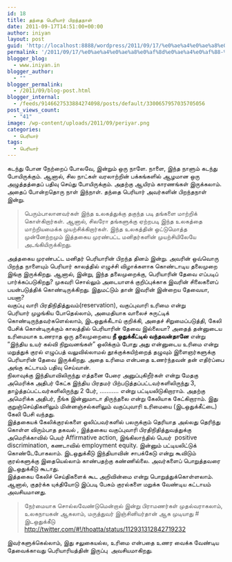 ```yaml
---
id: 18
title: தந்தை பெரியார் பிறந்தநாள்
date: 2011-09-17T14:51:00+00:00
author: iniyan
layout: post
guid: 'http://localhost:8888/wordpress/2011/09/17/%e0%ae%a4%e0%ae%a8%e0%af%8d%e0%ae%a4%e0%af%88-%e0%ae%aa%e0%af%86%e0%ae%b0%e0%ae%bf%e0%ae%af%e0%ae%be%e0%ae%b0%e0%af%8d-%e0%ae%aa%e0%ae%bf%e0%ae%b1%e0%ae%a8%e0%af%8d%e0%ae%a4%e0%ae%a8%e0%ae%be%e0%ae%b3/'
permalink: '/2011/09/17/%e0%ae%a4%e0%ae%a8%e0%af%8d%e0%ae%a4%e0%af%88-%e0%ae%aa%e0%af%86%e0%ae%b0%e0%ae%bf%e0%ae%af%e0%ae%be%e0%ae%b0%e0%af%8d-%e0%ae%aa%e0%ae%bf%e0%ae%b1%e0%ae%a8%e0%af%8d%e0%ae%a4%e0%ae%a8%e0%ae%be%e0%ae%b3/'
blogger_blog:
  - www.iniyan.in
blogger_author:
  - ""
blogger_permalink:
  - /2011/09/blog-post.html
blogger_internal:
  - /feeds/9146627533884274098/posts/default/3300657957035705056
post_views_count:
  - "41"
image: /wp-content/uploads/2011/09/periyar.png
categories:
  - பெரியார்
tags:
  - பெரியார்
---
```

<div dir="ltr" style="text-align: left;">
  <p>
    கடந்து போன நேற்றைப் போலவே, இன்றும் ஒரு நாளே. நாளை, இந்த நாளும் கடந்து போயிருக்கும். ஆனால், சில நாட்கள் வரலாற்றின் பக்கங்களில் ஆழமான ஒரு அழுத்தத்தைப் பதிவு செய்து போயிருக்கும். அதற்கு ஆயிரம் காரணங்கள் இருக்கலாம். அதைப் போன்றதொரு நாள் இந்நாள். தந்தை பெரியார் அவர்களின் பிறந்தநாள் இன்று.
  </p>
  
  <blockquote>
    <p>
      பெரும்பாலானவர்கள் இந்த உலகத்துக்கு தகுந்த படி தங்களை மாற்றிக் கொள்கிறார்கள். ஆனால், சிலரோ தங்களுக்கு ஏற்றபடி இந்த உலகத்தை மாற்றியமைக்க முயற்சிக்கிறார்கள். இந்த உலகத்தின் ஒட்டுமொத்த முன்னேற்றமும் இத்தகைய முரண்பட்ட மனிதர்களின் முயற்சியிலேயே அடங்கியிருக்கிறது.
    </p>
  </blockquote>
  
  <p>
    அத்தகைய முரண்பட்ட மனிதர் பெரியாரின் பிறந்த தினம் இன்று. அவரின் ஒவ்வொரு பிறந்த நாளையும் பெரியார் காலத்தில் எழுச்சி விழாக்களாக கொண்டாடிய தலைமுறை இங்கு இருக்கிறது. ஆனால், இன்று, இந்த தலைமுறைக்கு, பெரியாரின் தேவை எப்படிப் பார்க்கப்படுகிறது? முகவரி சொல்லும் அடையாளக் குறிப்புக்காக இவரின் சிலைகளைப் பயன்படுத்திக் கொண்டிருக்கிறது. இதுமட்டும் தான் இவரின் இன்றைய தேவையா, பயனா?<br /> வகுப்பு வாரி பிரதிநிதித்துவம்(reservation), வகுப்புவாரி உரிமை என்று பெரியார் முழங்கிய போதெல்லாம், அமைதியாக வாலைச் சுருட்டிக் கொண்டிருந்தவர்களெல்லாம், இடஒதுக்கீடாய் குறிக்கி, அதைச் சிறுமைப்படுத்தி, கேலி பேசிக் கொன்டிருக்கும் காலத்தில் பெரியாரின் தேவை இல்லையா? அதைத் தன்னுடைய உரிமையாக உணராத ஒரு தலைமுறையை <strong>நீ ஒதுக்கீட்டில் வந்தவன்தானே</strong> என்று “இந்திய உயர் கல்வி நிறுவனங்கள்” ஒலிக்கும் போது அது என்னுடைய உரிமை என்று மறுத்துக் குரல் எழுப்பத் வலுவில்லாமல் தூக்குக்கயிற்றைத் தழுவும் இளைஞர்களுக்கு பெரியாரின் தேவை இருக்கிறது. அதை உரிமை என்பதை உணர்ந்தவன் தன் எதிர்ப்பை அங்கு கட்டாயம் பதிவு செய்வான்.<br /> நிலாவுக்கு இந்தியாவிலிருந்து எத்தனை பேரை அனுப்புகிறீர்கள் என்று மேதகு அமெரிக்க அதிபர் கேட்க இந்திய பிரதமர் பிற்படுத்தப்பட்டவர்களிலிருந்து 3, தாழ்த்தப்பட்டவர்களிலிருந்து 2 பேர், ……….. என்று பட்டியலிடுகிறாராம். அதற்கு அமெரிக்க அதிபர், நீங்க இன்னுமாடா திருந்தலை என்று கேலியாக கேட்கிறாராம். இது குறுஞ்செய்திகளிலும் மின்னஞ்சல்களிலும் வகுப்புவாரி உரிமையை (இடஒதுக்கீட்டை) கேலி பேசி வந்தது.<br /> இத்தகையக் கேலிக்குரல்களை ஒலிப்பவர்களில் பலருக்கும் தெரியாத அல்லது தெரிந்து கொள்ள விரும்பாத தகவல் , இத்தகைய வகுப்புவாரி பிரதிநிதித்துவத்துக்கு அமெரிக்காவில் பெயர் Affirmative action, இங்கிலாந்தில் பெயர்  positive discrimination, கணடாவில் employment equity. இன்னும் பட்டியலிட்டுக் கொண்டேபோகலாம். இடஒதுக்கீடு இந்தியாவின் சாபக்கேடு என்று கூவிடும் குரல்களுக்கு இதையெல்லாம் காண்பதற்கு கண்ணில்லை. அவர்களைப் பொறுத்தவரை இடஒதுக்கீடு கூடாது.<br /> இத்தகைய கேலிச் செய்திகளைக் கூட அறிவின்மை என்று பொறுத்துக்கொள்ளலாம். ஆனால், குதர்க்க யுக்தியோடு இப்படி பேசும் குரல்களை மறுக்க வேண்டிய கட்டாயம் அவசியமானது.
  </p>
  
  <blockquote>
    <p>
      நேர்மையாக சொல்லவேண்டுமென்றால் இன்று பிராமணர்கள் முதல்வராகலாம், உலகநாயகன் ஆகலாம், மருத்துவர் இஞ்சினியர்தான் ஆக முடியாது # இடஒதுக்கீடு<br /> <a href="https://web.archive.org/web/20131208164812/http://twitter.com/#%21/thoatta/status/112931312842719232" target="_blank" rel="noopener noreferrer">http://twitter.com/#!/thoatta/status/112931312842719232</a>
    </p>
  </blockquote>
  
  <p>
    இவர்களுக்கெல்லாம், இது சலுகையல்ல, உரிமை என்பதை உணர வைக்க வேண்டிய தேவைக்காவது பெரியாரியத்தின் இருப்பு  அவசியமாகிறது.
  </p>
</div>